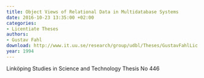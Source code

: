 ```yaml
---
title: Object Views of Relational Data in Multidatabase Systems
date: 2016-10-23 13:35:00 +02:00
categories:
- Licentiate Theses
authors:
- Gustav Fahl
download: http://www.it.uu.se/research/group/udbl/Theses/GustavFahlLic.pdf
year: 1994
---
```


Linköping Studies in Science and Technology Thesis No 446
